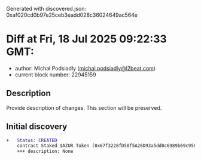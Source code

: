 Generated with discovered.json: 0xaf020cd0b97e25ceb3eadd028c36024649ac564e

# Diff at Fri, 18 Jul 2025 09:22:33 GMT:

- author: Michał Podsiadły (<michal.podsiadly@l2beat.com>)
- current block number: 22945159

## Description

Provide description of changes. This section will be preserved.

## Initial discovery

```diff
+   Status: CREATED
    contract Staked $AZUR Token (0x67f3228fD58f5A26D93a5dd0c6989b69c95618eB)
    +++ description: None
```
